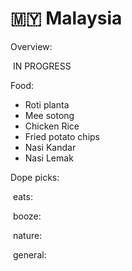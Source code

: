 # 🇲🇾 Malaysia

Overview:

​	IN PROGRESS

Food:

 - Roti planta
 - Mee sotong
 - Chicken Rice
 - Fried potato chips
 - Nasi Kandar
 - Nasi Lemak



Dope picks:

​	eats:

​	booze:

​	nature: 

​	general:
